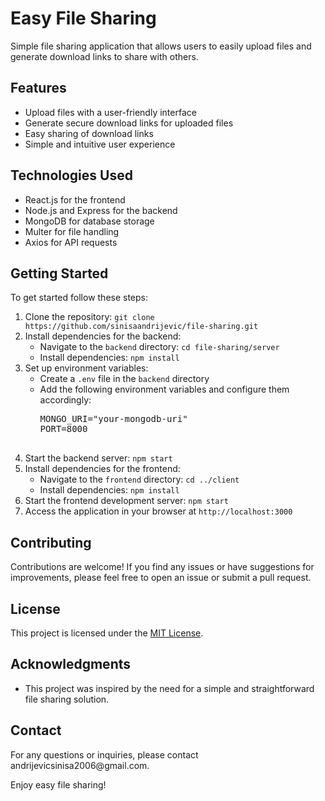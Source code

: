 <h1>Easy File Sharing</h1>

<p>Simple file sharing application that allows users to easily upload files and generate download links to share with others.</p>

<h2>Features</h2>

<ul>
  <li>Upload files with a user-friendly interface</li>
  <li>Generate secure download links for uploaded files</li>
  <li>Easy sharing of download links</li>
  <li>Simple and intuitive user experience</li>
</ul>

<h2>Technologies Used</h2>

<ul>
  <li>React.js for the frontend</li>
  <li>Node.js and Express for the backend</li>
  <li>MongoDB for database storage</li>
  <li>Multer for file handling</li>
  <li>Axios for API requests</li>
</ul>

<h2>Getting Started</h2>

<p>To get started follow these steps:</p>

<ol>
  <li>Clone the repository: <code>git clone https://github.com/sinisaandrijevic/file-sharing.git</code></li>
  <li>Install dependencies for the backend:
    <ul>
      <li>Navigate to the <code>backend</code> directory: <code>cd file-sharing/server</code></li>
      <li>Install dependencies: <code>npm install</code></li>
    </ul>
  </li>
  <li>Set up environment variables:
    <ul>
      <li>Create a <code>.env</code> file in the <code>backend</code> directory</li>
      <li>Add the following environment variables and configure them accordingly:
        <pre>
MONGO_URI="your-mongodb-uri"
PORT=8000
        </pre>
      </li>
    </ul>
  </li>
  <li>Start the backend server: <code>npm start</code></li>
  <li>Install dependencies for the frontend:
    <ul>
      <li>Navigate to the <code>frontend</code> directory: <code>cd ../client</code></li>
      <li>Install dependencies: <code>npm install</code></li>
    </ul>
  </li>
  <li>Start the frontend development server: <code>npm start</code></li>
  <li>Access the application in your browser at <code>http://localhost:3000</code></li>
</ol>

<h2>Contributing</h2>

<p>Contributions are welcome! If you find any issues or have suggestions for improvements, please feel free to open an issue or submit a pull request.</p>

<h2>License</h2>

<p>This project is licensed under the <a href="https://opensource.org/licenses/MIT">MIT License</a>.</p>

<h2>Acknowledgments</h2>

<ul>
  <li>This project was inspired by the need for a simple and straightforward file sharing solution.</li>
</ul>

<h2>Contact</h2>

<p>For any questions or inquiries, please contact andrijevicsinisa2006@gmail.com.</p>

<p>Enjoy easy file sharing!</p>
